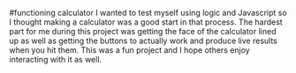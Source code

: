 #functioning calculator
I wanted to test myself using logic and Javascript so I thought making a calculator was a good start in that process. The hardest part for me during this project was getting the face of the calculator lined up as well as getting the buttons to actually work and produce live results when you hit them. This was a fun project and I hope others enjoy interacting with it as well.
